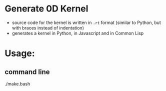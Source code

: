 # Generate 0D Kernel
- source code for the kernel is written in `.rt` format (similar to Python, but with braces instead of indentation)
- generates a kernel in Python, in Javascript and in Common Lisp

# Usage:

## command line
./make.bash

